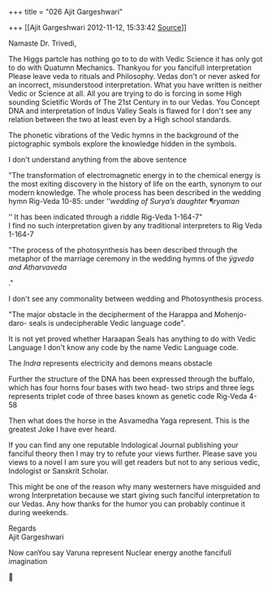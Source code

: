 +++
title = "026 Ajit Gargeshwari"

+++
[[Ajit Gargeshwari	2012-11-12, 15:33:42 [Source](https://groups.google.com/g/bvparishat/c/DGRVijLzoN0)]]



Namaste Dr. Trivedi,  
  
The Higgs partcle has nothing go to to do with Vedic Science it has only got to do with Quatumn Mechanics. Thankyou for you fancifull interpretation Please leave veda to rituals and Philosophy. Vedas don't or never asked for an incorrect, misunderstood interpretation. What you have written is neither Vedic or Science at all. All you are trying to do is forcing in some High sounding Scietific Words of The 21st Century in to our Vedas. You Concept DNA and interpretation of Indus Valley Seals is flawed for I don't see any relation between the two at least even by a High school standards.  
  

The phonetic vibrations of the Vedic hymns in the background of the pictographic symbols explore the knowledge hidden in the symbols.  

I don't understand anything from the above sentence  
  

"The transformation of electromagnetic energy in to the chemical energy is the most exiting discovery in the history of life on the earth, synonym to our modern knowledge. The whole process has been described in the wedding hymn Rig-Veda 10-85: under ‘‘*wedding of Surya’s daughter* ¶*ryaman*

’’ It has been indicated through a riddle Rig-Veda 1-164-7"  
I find no such interpretation given by any traditional interpreters to Rig Veda 1-164-7  
  

"The process of the photosynthesis has been described through the metaphor of the marriage ceremony in the wedding hymns of the *ÿgveda and Atharvaveda*

."  
  
I don't see any commonality between wedding and Photosynthesis process.  

  
"The major obstacle in the decipherment of the Harappa and Mohenjo-daro- seals is undecipherable Vedic language code".

  
It is not yet proved whether Haraapan Seals has anything to do with Vedic Language I don't know any code by the name Vedic Language code.  

  
The *Indra* represents electricity and demons means obstacle  
  

Further the structure of the DNA has been expressed through the buffalo, which has four horns four bases with two head- two strips and three legs represents triplet code of three bases known as genetic code Rig-Veda 4-58  
  

Then what does the horse in the Asvamedha Yaga represent. This is the greatest Joke I have ever heard.  
  
If you can find any one reputable Indological Journal publishing your fanciful theory then I may try to refute your views further. Please save you views to a novel I am sure you will get readers but not to any serious vedic, Indologist or Sanskrit Scholar.  
  
This might be one of the reason why many westerners have misguided and wrong Interpretation because we start giving such fanciful interpretation to our Vedas. Any how thanks for the humor you can probably continue it during weekends.  
  
Regards  
Ajit Gargeshwari  
  
Now canYou say Varuna represent Nuclear energy anothe fancifull imagination



